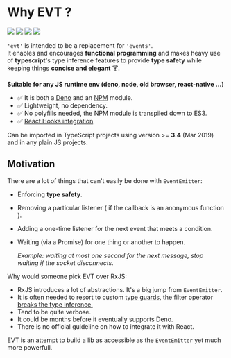 # Why EVT ?

![](https://github.com/garronej/evt/workflows/ci/badge.svg?branch=develop) ![](https://img.shields.io/bundlephobia/minzip/evt) ![](https://img.shields.io/npm/dw/evt) ![](https://img.shields.io/npm/l/evt)

`'evt'` is intended to be a replacement for `'events'`.\
It enables and encourages **functional programming** and makes heavy use of **typescript**'s type inference features to provide **type safety** while keeping things **concise and elegant** 🍸.

**Suitable for any JS runtime env (deno, node, old browser, react-native ...)**

* ✅  It is both a [Deno](https://deno.land/x/evt) and an [NPM](https://www.npmjs.com/evt) module.&#x20;
* ✅  Lightweight, no dependency.
* ✅  No polyfills needed, the NPM module is transpiled down to ES3.
* ✅  [React Hooks integration](https://docs.evt.land/api/react-hooks)

Can be imported in TypeScript projects using version >= **3.4** (Mar 2019) and in any plain JS projects.

## Motivation

There are a lot of things that can't easily be done with `EventEmitter`:

* Enforcing **type safety**.
* Removing a particular listener ( if the callback is an anonymous function ).
* Adding a one-time listener for the next event that meets a condition.
*   Waiting (via a Promise) for one thing or another to happen.

    _Example: waiting at most one second for the next message, stop waiting if the socket disconnects._

Why would someone pick EVT over RxJS:

* RxJS introduces a lot of abstractions. It's a big jump from `EventEmitter`.
* It is often needed to resort to custom [type guards](https://www.typescriptlang.org/docs/handbook/advanced-types.html#user-defined-type-guards), the filter operator [breaks the type inference.](https://stackblitz.com/edit/evt-795plc?embed=1\&file=index.ts\&hideExplorer=1)
* Tend to be quite verbose.
* It could be months before it eventually supports Deno.
* There is no official guideline on how to integrate it with React.

EVT is an attempt to build a lib as accessible as the `EventEmitter` yet much more powerfull.
